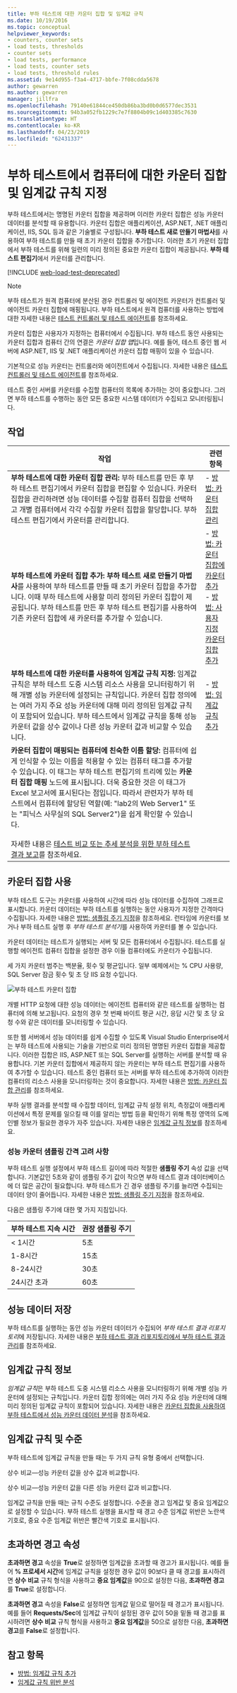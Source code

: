 ```yaml
---
title: 부하 테스트에 대한 카운터 집합 및 임계값 규칙
ms.date: 10/19/2016
ms.topic: conceptual
helpviewer_keywords:
- counters, counter sets
- load tests, thresholds
- counter sets
- load tests, performance
- load tests, counter sets
- load tests, threshold rules
ms.assetid: 9e14d955-f3a4-4717-bbfe-7f08cdda5678
author: gewarren
ms.author: gewarren
manager: jillfra
ms.openlocfilehash: 79140e61844ce450db86ba3bd0b0d6577dec3531
ms.sourcegitcommit: 94b3a052fb1229c7e7f8804b09c1d403385c7630
ms.translationtype: HT
ms.contentlocale: ko-KR
ms.lasthandoff: 04/23/2019
ms.locfileid: "62431337"
---
```

# <a name="specify-counter-sets-and-threshold-rules-for-computers-in-a-load-test"></a>부하 테스트에서 컴퓨터에 대한 카운터 집합 및 임계값 규칙 지정

부하 테스트에서는 명명된 카운터 집합을 제공하며 이러한 카운터 집합은 성능 카운터 데이터를 분석할 때 유용합니다. 카운터 집합은 애플리케이션, ASP.NET, .NET 애플리케이션, IIS, SQL 등과 같은 기술별로 구성됩니다. **부하 테스트 새로 만들기 마법사**를 사용하여 부하 테스트를 만들 때 초기 카운터 집합을 추가합니다. 이러한 초기 카운터 집합에서 부하 테스트를 위해 일련의 미리 정의된 중요한 카운터 집합이 제공됩니다. **부하 테스트 편집기**에서 카운터를 관리합니다.

[!INCLUDE [web-load-test-deprecated](includes/web-load-test-deprecated.md)]

> [!NOTE]
> 부하 테스트가 원격 컴퓨터에 분산된 경우 컨트롤러 및 에이전트 카운터가 컨트롤러 및 에이전트 카운터 집합에 매핑됩니다. 부하 테스트에서 원격 컴퓨터를 사용하는 방법에 대한 자세한 내용은 [테스트 컨트롤러 및 테스트 에이전트](configure-test-agents-and-controllers-for-load-tests.md)를 참조하세요.

카운터 집합은 사용자가 지정하는 컴퓨터에서 수집됩니다. 부하 테스트 동안 사용되는 카운터 집합과 컴퓨터 간의 연결은 *카운터 집합 맵*입니다. 예를 들어, 테스트 중인 웹 서버에 ASP.NET, IIS 및 .NET 애플리케이션 카운터 집합 매핑이 있을 수 있습니다.

기본적으로 성능 카운터는 컨트롤러와 에이전트에서 수집됩니다. 자세한 내용은 [테스트 컨트롤러 및 테스트 에이전트](configure-test-agents-and-controllers-for-load-tests.md)를 참조하세요.

테스트 중인 서버를 카운터를 수집할 컴퓨터의 목록에 추가하는 것이 중요합니다. 그러면 부하 테스트를 수행하는 동안 모든 중요한 시스템 데이터가 수집되고 모니터링됩니다.

## <a name="tasks"></a>작업

|작업|관련 항목|
|-|-----------------------|
|**부하 테스트에 대한 카운터 집합 관리:** 부하 테스트를 만든 후 부하 테스트 편집기에서 카운터 집합을 편집할 수 있습니다. 카운터 집합을 관리하려면 성능 데이터를 수집할 컴퓨터 집합을 선택하고 개별 컴퓨터에서 각각 수집할 카운터 집합을 할당합니다. 부하 테스트 편집기에서 카운터를 관리합니다.|-   [방법: 카운터 집합 관리](../test/how-to-manage-counter-sets-using-the-load-test-editor.md)|
|**부하 테스트에 카운터 집합 추가:** **부하 테스트 새로 만들기 마법사**를 사용하여 부하 테스트를 만들 때 초기 카운터 집합을 추가합니다. 이때 부하 테스트에 사용할 미리 정의된 카운터 집합이 제공됩니다. 부하 테스트를 만든 후 부하 테스트 편집기를 사용하여 기존 카운터 집합에 새 카운터를 추가할 수 있습니다.|-   [방법: 카운터 집합에 카운터 추가](../test/how-to-add-counters-to-counter-sets-using-the-load-test-editor.md)<br />-   [방법: 사용자 지정 카운터 집합 추가](../test/how-to-add-custom-counter-sets-using-the-load-test-editor.md)|
|**부하 테스트에 대한 카운터를 사용하여 임계값 규칙 지정:** 임계값 규칙은 부하 테스트 도중 시스템 리소스 사용을 모니터링하기 위해 개별 성능 카운터에 설정되는 규칙입니다. 카운터 집합 정의에는 여러 가지 주요 성능 카운터에 대해 미리 정의된 임계값 규칙이 포함되어 있습니다. 부하 테스트에서 임계값 규칙을 통해 성능 카운터 값을 상수 값이나 다른 성능 카운터 값과 비교할 수 있습니다.|-   [방법: 임계값 규칙 추가](../test/how-to-add-a-threshold-rule-using-the-load-test-editor.md)|
|**카운터 집합이 매핑되는 컴퓨터에 친숙한 이름 할당:** 컴퓨터에 쉽게 인식할 수 있는 이름을 적용할 수 있는 컴퓨터 태그를 추가할 수 있습니다. 이 태그는 부하 테스트 편집기의 트리에 있는 **카운터 집합 매핑** 노드에 표시됩니다. 더욱 중요한 것은 이 태그가 Excel 보고서에 표시된다는 점입니다. 따라서 관련자가 부하 테스트에서 컴퓨터에 할당된 역할(예: "lab2의 Web Server1" 또는 "피닉스 사무실의 SQL Server2")을 쉽게 확인할 수 있습니다.<br /><br /> 자세한 내용은 [테스트 비교 또는 추세 분석을 위한 부하 테스트 결과 보고](../test/compare-load-test-results.md)를 참조하세요.||

## <a name="use-counter-sets"></a>카운터 집합 사용

부하 테스트 도구는 카운터를 사용하여 시간에 따라 성능 데이터를 수집하여 그래프로 표시합니다. 카운터 데이터는 부하 테스트를 실행하는 동안 사용자가 지정한 간격마다 수집됩니다. 자세한 내용은 [방법: 샘플링 주기 지정](../test/how-to-specify-the-sample-rate-for-a-load-test.md)을 참조하세요. 런타임에 카운터를 보거나 부하 테스트 실행 후 *부하 테스트 분석기*를 사용하여 카운터를 볼 수 있습니다.

카운터 데이터는 테스트가 실행되는 서버 및 모든 컴퓨터에서 수집됩니다. 테스트를 실행할 에이전트 컴퓨터 집합을 설정한 경우 이들 컴퓨터에도 카운터가 수집됩니다.

세 가지 카운터 범주는 백분율, 횟수 및 평균입니다. 일부 예제에서는 % CPU 사용량, SQL Server 잠금 횟수 및 초 당 IIS 요청 수입니다.

![부하 테스트 카운터 집합](../test/media/loadtestcountersets.png)

개별 HTTP 요청에 대한 성능 데이터는 에이전트 컴퓨터와 같은 테스트를 실행하는 컴퓨터에 의해 보고됩니다. 요청의 경우 첫 번째 바이트 평균 시간, 응답 시간 및 초 당 요청 수와 같은 데이터를 모니터링할 수 있습니다.

또한 웹 서버에서 성능 데이터를 쉽게 수집할 수 있도록 Visual Studio Enterprise에서는 부하 테스트에 사용되는 기술을 기반으로 미리 정의된 명명된 카운터 집합을 제공합니다. 이러한 집합은 IIS, ASP.NET 또는 SQL Server를 실행하는 서버를 분석할 때 유용합니다. 기본 카운터 집합에서 제공하지 않는 카운터는 부하 테스트 편집기를 사용하여 추가할 수 있습니다. 테스트 중인 컴퓨터 또는 서버를 부하 테스트에 추가하여 이러한 컴퓨터의 리소스 사용을 모니터링하는 것이 중요합니다. 자세한 내용은 [방법: 카운터 집합 관리](../test/how-to-manage-counter-sets-using-the-load-test-editor.md)를 참조하세요.

부하 실행 결과를 분석할 때 수집할 데이터, 임계값 규칙 설정 위치, 측정값이 애플리케이션에서 특정 문제를 일으킬 때 이를 알리는 방법 등을 확인하기 위해 특정 영역의 도메인별 정보가 필요한 경우가 자주 있습니다. 자세한 내용은 [임계값 규칙 정보](#about-threshold-rules)를 참조하세요.

### <a name="performance-counter-sampling-interval-considerations"></a>성능 카운터 샘플링 간격 고려 사항

부하 테스트 실행 설정에서 부하 테스트 길이에 따라 적절한 **샘플링 주기** 속성 값을 선택합니다. 기본값인 5초와 같이 샘플링 주기 값이 작으면 부하 테스트 결과 데이터베이스에 더 많은 공간이 필요합니다. 부하 테스트가 긴 경우 샘플링 주기를 늘리면 수집되는 데이터 양이 줄어듭니다. 자세한 내용은 [방법: 샘플링 주기 지정](../test/how-to-specify-the-sample-rate-for-a-load-test.md)을 참조하세요.

다음은 샘플링 주기에 대한 몇 가지 지침입니다.

|부하 테스트 지속 시간|권장 샘플링 주기|
|-|-----------------------------|
|\< 1시간|5초|
|1-8시간|15초|
|8-24시간|30초|
|24시간 초과|60초|

## <a name="store-performance-data"></a>성능 데이터 저장

부하 테스트를 실행하는 동안 성능 카운터 데이터가 수집되어 *부하 테스트 결과 리포지토리*에 저장됩니다. 자세한 내용은 [부하 테스트 결과 리포지토리에서 부하 테스트 결과 관리](../test/manage-load-test-results-in-the-load-test-results-repository.md)를 참조하세요.

## <a name="about-threshold-rules"></a>임계값 규칙 정보

*임계값 규칙*은 부하 테스트 도중 시스템 리소스 사용을 모니터링하기 위해 개별 성능 카운터에 설정되는 규칙입니다. 카운터 집합 정의에는 여러 가지 주요 성능 카운터에 대해 미리 정의된 임계값 규칙이 포함되어 있습니다. 자세한 내용은 [카운터 집합을 사용하여 부하 테스트에서 성능 카운터 데이터 분석](../test/specify-counter-sets-and-threshold-rules-for-load-testing.md)을 참조하세요.

## <a name="threshold-rules-and-levels"></a>임계값 규칙 및 수준

부하 테스트에 임계값 규칙을 만들 때는 두 가지 규칙 유형 중에서 선택합니다.

상수 비교&mdash;성능 카운터 값을 상수 값과 비교합니다.

상수 비교&mdash;성능 카운터 값을 다른 성능 카운터 값과 비교합니다.

임계값 규칙을 만들 때는 규칙 수준도 설정합니다. 수준을 경고 임계값 및 중요 임계값으로 설정할 수 있습니다. 부하 테스트 실행을 표시할 때 경고 수준 임계값 위반은 노란색 기호로, 중요 수준 임계값 위반은 빨간색 기호로 표시됩니다.

## <a name="the-alert-if-over-property"></a>초과하면 경고 속성

**초과하면 경고** 속성을 **True**로 설정하면 임계값을 초과할 때 경고가 표시됩니다. 예를 들어 **% 프로세서 시간**에 임계값 규칙을 설정한 경우 값이 90보다 클 때 경고를 표시하려면 **상수 비교** 규칙 형식을 사용하고 **중요 임계값**을 90으로 설정한 다음, **초과하면 경고**를 **True**로 설정합니다.

**초과하면 경고** 속성을 **False**로 설정하면 임계값 밑으로 떨어질 때 경고가 표시됩니다. 예를 들어 **Requests/Sec**에 임계값 규칙이 설정된 경우 값이 50을 밑돌 때 경고를 표시하려면 **상수 비교** 규칙 형식을 사용하고 **중요 임계값**을 50으로 설정한 다음, **초과하면 경고**를 **False**로 설정합니다.

## <a name="see-also"></a>참고 항목

- [방법: 임계값 규칙 추가](../test/how-to-add-a-threshold-rule-using-the-load-test-editor.md)
- [임계값 규칙 위반 분석](../test/analyze-threshold-rule-violations-in-load-tests.md)